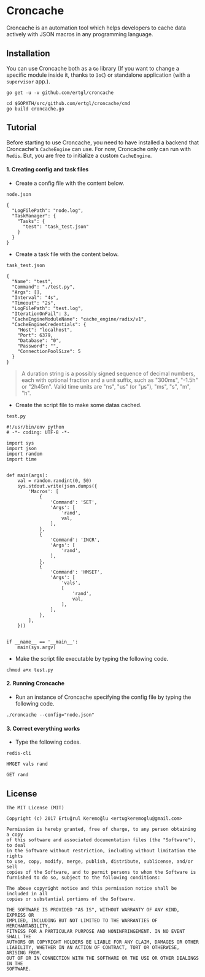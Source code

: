 # Croncache

Croncache is an automation tool which helps developers to cache data actively
with JSON macros in any programming language.


## Installation

You can use Croncache both as a `Go` library (If you want to change a specific module
inside it, thanks to `IoC`) or standalone application (with a `supervisor` app.).

```
go get -u -v github.com/ertgl/croncache
```

```
cd $GOPATH/src/github.com/ertgl/croncache/cmd
go build croncache.go
```



Tutorial
-----------


Before starting to use Croncache, you need to have installed a backend that Croncache's
 `CacheEngine` can use. For now, Croncache only can run with `Redis`. But, you are free to
 initialize a custom `CacheEngine`.


#### 1. Creating config and task files


- Create a config file with the content below.

`node.json`
```
{
  "LogFilePath": "node.log",
  "TaskManager": {
    "Tasks": {
      "test": "task_test.json"
    }
  }
}
```


- Create a task file with the content below.

`task_test.json`
```
{
  "Name": "test",
  "Command": "./test.py",
  "Args": [],
  "Interval": "4s",
  "Timeout": "2s",
  "LogFilePath": "test.log",
  "IterationOnFail": 3,
  "CacheEngineModuleName": "cache_engine/radix/v1",
  "CacheEngineCredentials": {
    "Host": "localhost",
    "Port": 6379,
    "Database": "0",
    "Password": "",
    "ConnectionPoolSize": 5
  }
}
```

> A duration string is a possibly signed sequence of decimal numbers,
> each with optional fraction and a unit suffix, such as "300ms",
> "-1.5h" or "2h45m". Valid time units are "ns", "us" (or "µs"), "ms",
> "s", "m", "h".


- Create the script file to make some datas cached.

`test.py`
```
#!/usr/bin/env python
# -*- coding: UTF-8 -*-

import sys
import json
import random
import time


def main(args):
    val = random.randint(0, 50)
    sys.stdout.write(json.dumps({
        'Macros': [
            {
                'Command': 'SET',
                'Args': [
                    'rand',
                    val,
                ],
            },
            {
                'Command': 'INCR',
                'Args': [
                    'rand',
                ],
            },
            {
                'Command': 'HMSET',
                'Args': [
                    'vals',
                    [
                        'rand',
                        val,
                    ],
                ],
            },
        ],
    }))


if __name__ == '__main__':
    main(sys.argv)
```


- Make the script file executable by typing the following code.

```
chmod a+x test.py
```

#### 2. Running Croncache


- Run an instance of Croncache specifying the config file by typing the following code.

```
./croncache --config="node.json"
```


#### 3. Correct everything works


- Type the following codes.

```
redis-cli
```
      
```
HMGET vals rand
```
      
```
GET rand
```


## License

```
The MIT License (MIT)

Copyright (c) 2017 Ertuğrul Keremoğlu <ertugkeremoglu@gmail.com>

Permission is hereby granted, free of charge, to any person obtaining a copy
of this software and associated documentation files (the "Software"), to deal
in the Software without restriction, including without limitation the rights
to use, copy, modify, merge, publish, distribute, sublicense, and/or sell
copies of the Software, and to permit persons to whom the Software is
furnished to do so, subject to the following conditions:

The above copyright notice and this permission notice shall be included in all
copies or substantial portions of the Software.

THE SOFTWARE IS PROVIDED "AS IS", WITHOUT WARRANTY OF ANY KIND, EXPRESS OR
IMPLIED, INCLUDING BUT NOT LIMITED TO THE WARRANTIES OF MERCHANTABILITY,
FITNESS FOR A PARTICULAR PURPOSE AND NONINFRINGEMENT. IN NO EVENT SHALL THE
AUTHORS OR COPYRIGHT HOLDERS BE LIABLE FOR ANY CLAIM, DAMAGES OR OTHER
LIABILITY, WHETHER IN AN ACTION OF CONTRACT, TORT OR OTHERWISE, ARISING FROM,
OUT OF OR IN CONNECTION WITH THE SOFTWARE OR THE USE OR OTHER DEALINGS IN THE
SOFTWARE.
```
